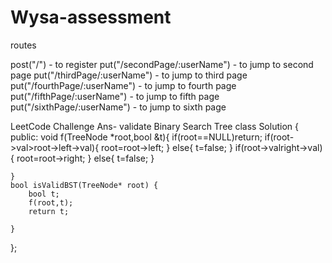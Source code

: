 # Wysa-assessment

routes 

post("/") - to register 
put("/secondPage/:userName") - to jump to second page 
put("/thirdPage/:userName") - to jump to third page 
put("/fourthPage/:userName") - to jump to fourth page 
put("/fifthPage/:userName") - to jump to fifth page 
put("/sixthPage/:userName") - to jump to sixth page 

LeetCode Challenge Ans- validate Binary Search Tree
class Solution {
public:
    void f(TreeNode *root,bool &t){
        if(root==NULL)return;
        if(root->val>root->left->val){
            root=root->left;
        }
        else{
             t=false;
        }
        if(root->val<root->right->val){
            root=root->right;
        }
        else{
             t=false;
        }
        
    }
    bool isValidBST(TreeNode* root) {
        bool t;
        f(root,t);
        return t;
        
    }
};
